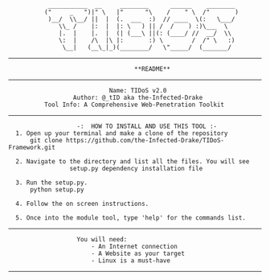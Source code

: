 
               ___________  __     ________      ______    ________  
              ("     _   ")|" \   |"      "\    /    " \  /"       ) 
               )__/  \\__/ ||  |  (.  ___  :)  // ____  \(:   \___/  
                  \\_ /    |:  |  |: \   ) || /  /    ) :)\___  \    
                  |.  |    |.  |  (| (___\ ||(: (____/ //  __/  \\   
                  \:  |    /\  |\ |:       :) \        /  /" \   :)  
                   \__|   (__\_|_)(________/   \"_____/  (_______/   
                                                        
------------------------------------------------------------------------------------
                                       **README**
------------------------------------------------------------------------------------
                                Name: TIDoS v2.0
                      Author: @_tID aka the-Infected-Drake
	          Tool Info: A Comprehensive Web-Penetration Toolkit 
------------------------------------------------------------------------------------
                       -:  HOW TO INSTALL AND USE THIS TOOL :-
	  1. Open up your terminal and make a clone of the repository
	      git clone https://github.com/the-Infected-Drake/TIDoS-Framework.git
	  
	  2. Navigate to the directory and list all the files. You will see 
	                 setup.py dependency installation file
	  
	  3. Run the setup.py.
	      python setup.py
				
	  4. Follow the on screen instructions.
	  
	  5. Once into the module tool, type 'help' for the commands list.
------------------------------------------------------------------------------------
                       You will need:
                           - An Internet connection
                           - A Website as your target    
                           - Linux is a must-have
------------------------------------------------------------------------------------
